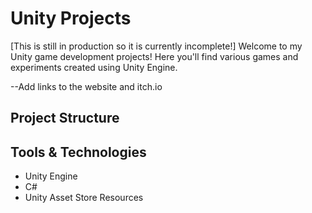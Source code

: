 # Unity Projects 
[This is still in production so it is currently incomplete!]
Welcome to my Unity game development projects! Here you'll find various games and experiments created using Unity Engine. 

--Add links to the website and itch.io

## Project Structure


## Tools & Technologies
- Unity Engine
- C#
- Unity Asset Store Resources
